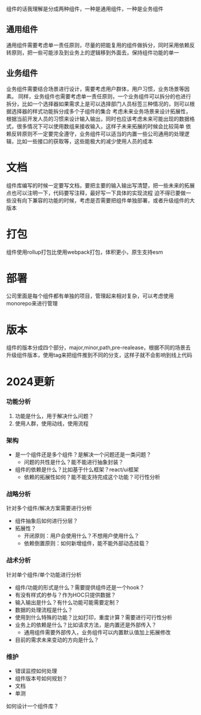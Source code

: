 组件的话我理解是分成两种组件，一种是通用组件，一种是业务组件
## 通用组件
通用组件需要考虑单一责任原则，尽量的把能复用的组件做拆分，同时采用依赖反转原则，把一些可能涉及到业务上的逻辑移到外面去，保持组件功能的单一

## 业务组件
业务组件需要结合场景进行设计，需要考虑用户群体，用户习惯，业务场景等因素。
同样，业务组件也需要考虑单一责任原则，一个业务组件可以拆分的也进行拆分，比如一个选择器如果需求上是可以选择部门人员标签三种情况的，则可以根据选择器的样式功能拆分成多个子组件的集合
考虑未来业务场景来设计拓展性，根据当前开发人员的习惯来设计输入输出，同时也应该考虑未来可能出现的数据格式，很多情况下可以使用数组来接收输入，这样子未来拓展的时候会比较简单
依赖反转原则不一定要完全遵守，业务组件可以适当的内置一些公司通用的处理逻辑，比如一些接口的获取等，这些能极大的减少使用人员的成本

# 文档
组件库编写的时候一定要写文档，要把主要的输入输出写清楚，把一些未来的拓展点也可以注明一下，代码要写注释，最好写一下具体的实现流程
迫不得已要做一些没有向下兼容的功能的时候，考虑是否需要把组件单独部署，或者升级组件的大版本

# 打包
组件使用rollup打包比使用webpack打包，体积更小，原生支持esm

# 部署
公司里面是每个组件都有单独的项目，管理起来相对复杂，可以考虑使用monorepo来进行管理

# 版本
组件的版本分成四个部分，major,minor,path,pre-realease，根据不同的场景去升级组件版本，使用tag来把组件推到不同的分支，这样子就不会影响到线上代码


# 2024更新
### 功能分析
1. 功能是什么，用于解决什么问题？
2. 使用人群，使用动线，使用流程
### 架构
- 是一个组件还是多个组件？是解决一个问题还是一类问题？
    - 问题的共性是什么？能不能进行抽象封装？
- 组件的依赖是什么？比如基于什么框架？react/ui框架
    - 依赖的拓展性如何？能不能支持完成这个功能？可行性分析
### 战略分析
针对多个组件/解决方案需要进行分析
- 组件抽象后如何进行分层？
- 拓展性？
    - 开闭原则：用户会使用什么？不想用户使用什么？
    - 依赖倒置原则：如何新增组件，能不能外部动态挂载？
### 战术分析
针对单个组件/单个功能进行分析
- 组件/功能的形式是什么？需要提供组件还是一个hook？
- 有没有样式的参与？作为HOC只提供数据？
- 输入输出是什么？有什么功能可能需要定制？
- 数据的处理流程是什么？
- 使用到什么特殊的功能？比如打印，重度计算？需要进行可行性分析
- 业务上的依赖是什么？比如请求方法，是内置还是外部传入？
    - 通用组件需要外部传入，业务组件可以内置默认值加上拓展修改
- 目前的需求未来变动的方向是什么？
### 维护
- 错误监控如何处理
- 组件版本号如何规划？
- 文档
- 单测



如何设计一个组件库？